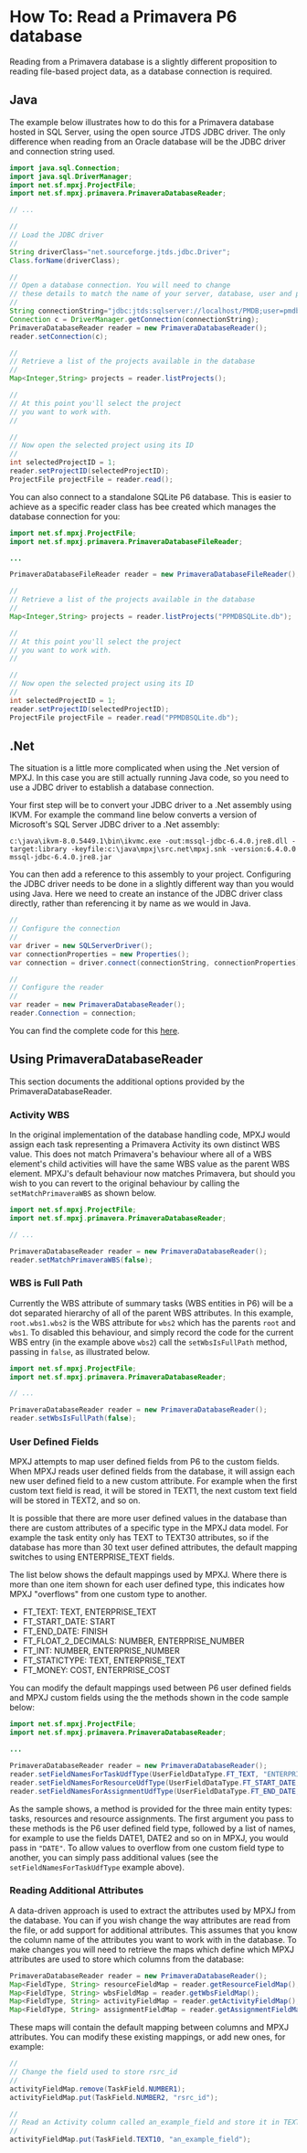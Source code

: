 # How To: Read a Primavera P6 database
Reading from a Primavera database is a slightly different proposition
to reading file-based project data, as a database connection is required.

## Java 
The example below illustrates how to do this for a Primavera database
hosted in SQL Server, using the open source JTDS JDBC driver. 
The only difference when reading from an Oracle
database will be the JDBC driver and connection string used.

```java
import java.sql.Connection;
import java.sql.DriverManager;
import net.sf.mpxj.ProjectFile;
import net.sf.mpxj.primavera.PrimaveraDatabaseReader;

// ...

//
// Load the JDBC driver
//
String driverClass="net.sourceforge.jtds.jdbc.Driver";
Class.forName(driverClass);

//
// Open a database connection. You will need to change
// these details to match the name of your server, database, user and password.
//
String connectionString="jdbc:jtds:sqlserver://localhost/PMDB;user=pmdb;password=pmdb";
Connection c = DriverManager.getConnection(connectionString);
PrimaveraDatabaseReader reader = new PrimaveraDatabaseReader();
reader.setConnection(c);

//
// Retrieve a list of the projects available in the database
//
Map<Integer,String> projects = reader.listProjects();

//
// At this point you'll select the project
// you want to work with.
//

//
// Now open the selected project using its ID
//
int selectedProjectID = 1;
reader.setProjectID(selectedProjectID);
ProjectFile projectFile = reader.read();
```

You can also connect to a standalone SQLite P6 database. This
is easier to achieve as a specific reader class has bee created
which manages the database connection for you:

```java
import net.sf.mpxj.ProjectFile;
import net.sf.mpxj.primavera.PrimaveraDatabaseFileReader;

...

PrimaveraDatabaseFileReader reader = new PrimaveraDatabaseFileReader();

//
// Retrieve a list of the projects available in the database
//
Map<Integer,String> projects = reader.listProjects("PPMDBSQLite.db");

//
// At this point you'll select the project
// you want to work with.
//

//
// Now open the selected project using its ID
//
int selectedProjectID = 1;
reader.setProjectID(selectedProjectID);
ProjectFile projectFile = reader.read("PPMDBSQLite.db");
```

## .Net
The situation is a little more complicated when using the .Net version of MPXJ.
In this case you are still actually running Java code, so you need to use a JDBC
driver to establish a database connection.

Your first step will be to convert your JDBC driver to a .Net assembly using
IKVM. For example the command line below converts a version of Microsoft's SQL
Server JDBC driver to a .Net assembly:

```
c:\java\ikvm-8.0.5449.1\bin\ikvmc.exe -out:mssql-jdbc-6.4.0.jre8.dll -target:library -keyfile:c:\java\mpxj\src.net\mpxj.snk -version:6.4.0.0 mssql-jdbc-6.4.0.jre8.jar
```

You can then add a reference to this assembly to your project. Configuring the
JDBC driver needs to be done in a slightly different way than you would using
Java. Here we need to create an instance of the JDBC driver class directly,
rather than referencing it by name as we would in Java.

```C#
//
// Configure the connection
//
var driver = new SQLServerDriver();
var connectionProperties = new Properties();
var connection = driver.connect(connectionString, connectionProperties);

//
// Configure the reader
//
var reader = new PrimaveraDatabaseReader();
reader.Connection = connection;

```

You can find the complete code for this
[here](https://github.com/joniles/mpxj/blob/master/src.net/MpxjPrimaveraConvert/MpxjPrimaveraConvert.cs).

## Using PrimaveraDatabaseReader
This section documents the additional options provided by the PrimaveraDatabaseReader.

 
### Activity WBS
In the original implementation of the database handling code, MPXJ would assign
each task representing a Primavera Activity its own distinct WBS value. This
does not match Primavera's behaviour where all of a WBS element's child
activities will have the same WBS value as the parent WBS element. MPXJ's
default behaviour now matches Primavera, but should you wish to you can revert
to the original behaviour by calling the `setMatchPrimaveraWBS` as shown below.

```java
import net.sf.mpxj.ProjectFile;
import net.sf.mpxj.primavera.PrimaveraDatabaseReader;

// ...

PrimaveraDatabaseReader reader = new PrimaveraDatabaseReader();
reader.setMatchPrimaveraWBS(false);
```

### WBS is Full Path
Currently the WBS attribute of summary tasks (WBS entities in P6) will be a dot
separated hierarchy of all of the parent WBS attributes.
In this example, `root.wbs1.wbs2` is the WBS attribute for `wbs2` which has
the parents `root` and `wbs1`. To disabled this behaviour, and simply record
the code for the current WBS entry (in the example above `wbs2`) call the
`setWbsIsFullPath` method, passing in `false`, as illustrated below.  


```java
import net.sf.mpxj.ProjectFile;
import net.sf.mpxj.primavera.PrimaveraDatabaseReader;

// ...

PrimaveraDatabaseReader reader = new PrimaveraDatabaseReader();
reader.setWbsIsFullPath(false);
```

### User Defined Fields
MPXJ attempts to map user defined fields from P6 to the custom fields.
When MPXJ reads user defined fields from the database, it will assign
each new user defined field to a new custom attribute. For example when
the first custom text field is read, it will be stored in TEXT1, the next
custom text field will be stored in TEXT2, and so on.
 
It is possible that there are more user defined values in the database than
there are custom attributes of a specific type in the MPXJ data model. For
example the task entity only has TEXT to TEXT30 attributes, so if the database
has more than 30 text user defined attributes, the default mapping switches to
using ENTERPRISE_TEXT fields.

The list below shows the default mappings used by MPXJ. Where there is more than
one item shown for each user defined type, this indicates how MPXJ "overflows"
from one custom type to another.

* FT_TEXT: TEXT, ENTERPRISE_TEXT
* FT_START_DATE: START
* FT_END_DATE: FINISH
* FT_FLOAT_2_DECIMALS: NUMBER, ENTERPRISE_NUMBER
* FT_INT: NUMBER, ENTERPRISE_NUMBER
* FT_STATICTYPE: TEXT, ENTERPRISE_TEXT
* FT_MONEY: COST, ENTERPRISE_COST
   
You can modify the default mappings used between P6 user defined fields and MPXJ
custom fields using the the methods shown in the code sample below:

```java
import net.sf.mpxj.ProjectFile;
import net.sf.mpxj.primavera.PrimaveraDatabaseReader;

...

PrimaveraDatabaseReader reader = new PrimaveraDatabaseReader();
reader.setFieldNamesForTaskUdfType(UserFieldDataType.FT_TEXT, "ENTERPRISE_TEXT", "TEXT");
reader.setFieldNamesForResourceUdfType(UserFieldDataType.FT_START_DATE, "DATE");
reader.setFieldNamesForAssignmentUdfType(UserFieldDataType.FT_END_DATE, "DATE");
```

As the sample shows, a method is provided for the three main entity types:
tasks, resources and resource assignments. The first argument you pass to these
methods is the P6 user defined field type, followed by a list of names, for
example to use the fields DATE1, DATE2 and so on in MPXJ, you would pass in
`"DATE"`. To allow values to overflow from one custom field type to another, you
can simply pass additional values (see the `setFieldNamesForTaskUdfType` example
above).

### Reading Additional Attributes
A data-driven approach is used to extract the attributes used by MPXJ from the
database. You can if you wish change the way attributes are read from the file,
or add support for additional attributes. This assumes that you know the column
name of the attributes you want to work with in the database. To make changes
you will need to retrieve the maps which define which MPXJ attributes are used
to store which columns from the database:

```java
PrimaveraDatabaseReader reader = new PrimaveraDatabaseReader();
Map<FieldType, String> resourceFieldMap = reader.getResourceFieldMap();
Map<FieldType, String> wbsFieldMap = reader.getWbsFieldMap();
Map<FieldType, String> activityFieldMap = reader.getActivityFieldMap();
Map<FieldType, String> assignmentFieldMap = reader.getAssignmentFieldMap();
```

These maps will contain the default mapping between columns and MPXJ attributes.
You can modify these existing mappings, or add new ones, for example:

```java
//
// Change the field used to store rsrc_id
//
activityFieldMap.remove(TaskField.NUMBER1);
activityFieldMap.put(TaskField.NUMBER2, "rsrc_id");

//
// Read an Activity column called an_example_field and store it in TEXT10
//
activityFieldMap.put(TaskField.TEXT10, "an_example_field");
```

